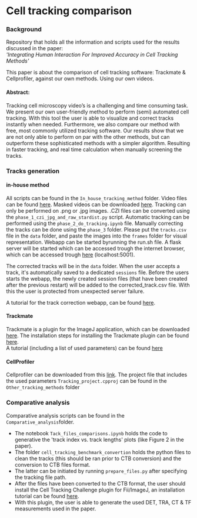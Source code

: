 # Cell tracking comparison

### Background
Repository that holds all the information and scripts used for the results discussed in the paper: <br>*'Integrating Human Interaction For Improved Accuracy in Cell Tracking Methods'*

This paper is about the comparison of cell tracking software: Trackmate & Cellprofiler, against our own methods. Using our own videos.

#### Abstract:
Tracking cell microscopy video’s is a challenging and time consuming task. We present our own user-friendly method to perform (semi) automated cell tracking. With this tool the user is able to visualize and correct tracks instantly when needed. Furthermore, we also compare our method with free, most commonly utilized tracking software. Our results show that we are not only able to perform on par with the other methods, but can outperform these sophisticated methods with a simpler algorithm. Resulting in faster tracking, and real time calculation when manually screening the tracks.

### Tracks generation

#### in-house method
All scripts can be found in the `In_house_tracking_method` folder. Video files can be found [here](https://computational-immunology.org/hfsp/).
Masked videos can be downloaded [here](https://surfdrive.surf.nl/files/index.php/s/lw58zvo9nltxSy3?path=%2FMasked%20videos).
Tracking can only be performed on .png or .jpg images. .CZI files can be converted using the `phase_1_czi_jpg_and_raw_stardist.py` script. Automatic tracking can be performed using the `phase_2_do_tracking.ipynb` file.
Manually correcting the tracks can be done using the `phase_3` folder. Please put the `tracks.csv` file in the `data` folder, and paste the images into the `frames` folder for visual representation. Webapp can be started byrunning the run.sh file. A flask server will be started which can be accessed trough the internet browser, which can be accessed trough [here](http://127.0.0.1:5001) (localhost:5001).

The corrected tracks will be in the `data` folder. When the user accepts a track, it's automatically saved to a dedicated `sessions` file. Before the users starts the webapp, the newly created session files (that have been created after the previous restart) will be added to the corrected_track.csv file. With this the user is protected from unexpected server failure.

A tutorial for the track correction webapp, can be found [here](https://github.com/Sjonnie404/Cell-tracking-comparison/blob/main/In_house_tracking_method/correction_tutorial.md).

#### Trackmate
Trackmate is a plugin for the ImageJ application, which can be downloaded [here](https://imagej.net/software/fiji/downloads).
The installation steps for installing the Trackmate plugin can be found [here](https://imagej.net/plugins/trackmate/). <br>
A tutorial (including a list of used parameters) can  be found [here](https://github.com/Sjonnie404/Cell-tracking-comparison/blob/main/Other_tracking_methods/usage-tutorial.md)

#### CellProfiler
Cellprofiler can be downloaded from this [link](https://cellprofiler.org/releases).
The project file that includes the used parameters `Tracking_project.cpproj` can be found in the `Other_tracking_methods` folder

### Comparative analysis
Comparative analysis scripts can be found in the `Comparative_analysis`folder.

- The notebook `Tack_files_comparisons.ipynb` holds the code to generative the 'track index vs. track lengths' plots (like Figure 2 in the paper).
- The folder `cell_tracking_benchmark_convertion` holds the python files to clean the tracks (this should be ran prior to CTB conversion) and the conversion to CTB files format.
- The latter can be initiated by running `prepare_files.py` after specifying the tracking file path.
- After the files have been converted to the CTB format, the user should install the Cell Tracking Challenge plugin for Fii/ImageJ, an installation tutorial can be found [here](https://github.com/CellTrackingChallenge/fiji-plugins).
- With this plugin, the user is able to generate the used DET, TRA, CT & TF measurements used in the paper.

